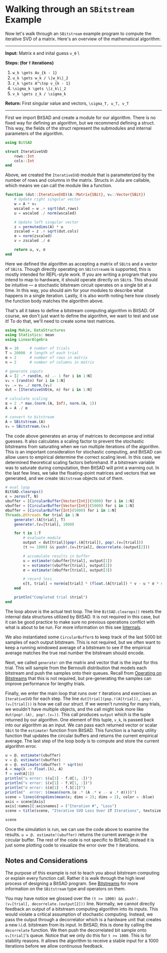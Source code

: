 # Walking through an `SBitstream` Example

Now let's walk through an `SBitstream` example program to compute the iterative SVD of a matrix. Here's an overview of the mathematical algorithm:

----

**Input:** Matrix ``A`` and inital guess ``v_0`` \

**Steps: (for ``T`` iterations)**

1. ``w_k \gets Av_{k - 1}``
2. ``u_k \gets w_k / \|w_k\|_2``
3. ``z_k \gets A^\top v_{k - 1}``
4. ``\sigma_k \gets \|z_k\|_2``
5. ``v_k \gets z_k / \sigma_k``

**Return:** First singular value and vectors, ``\sigma_T, u_T, v_T``

----

First we import BitSAD and create a module for our algorithm. There is no fixed way for defining an algorithm, but we recommend defining a struct. This way, the fields of the struct represent the submodules and internal parameters of the algorithm.

```julia
using BitSAD

struct IterativeSVD
    rows::Int
    cols::Int
end
```

Above, we created the `IterativeSVD` module that is parameterized by the number of rows and columns in the matrix. Structs in Julia are callable, which means we can call the module like a function.

```julia
function (dut::IterativeSVD)(A::Matrix{SBit}, v₀::Vector{SBit})
    # Update right singular vector
    w = A * v₀
    wscaled = w .÷ sqrt(dut.rows)
    u = wscaled ./ norm(wscaled)

    # Update left singular vector
    z = permutedims(A) * u
    zscaled = z .÷ sqrt(dut.cols)
    σ = norm(zscaled)
    v = zscaled ./ σ

    return u, v, σ
end
```

Here we defined the algorithm as accepting a matrix of `SBit`s and a vector of `SBit`s. Though directly operating on `SBitstream`s is supported, this is mostly intended for REPL-style work. If you are writing a program that you intend to map to hardware, it should operate directly on `SBit`s. This should be intuitive — a stochastic bitstream circuit operates on a single bit at a time. In this way, you should aim for your modules to describe what happens in a single iteration. Lastly, it is also worth noting here how closely the function body matches the algorithm above.

That's all it takes to define a bitstream computing algorithm in BitSAD. Of course, we don't just want to define the algorithm, we want to test and use it! To do that, we'll need to create some test matrices.

```julia
using Makie, DataStructures
using Statistics: mean
using LinearAlgebra

N = 10     # number of trials
T = 20000  # length of each trial
m = 2      # number of rows in matrix
n = 2      # number of columns in matrix

# generate inputs
A = [2 .* rand(m, n) .- 1 for i in 1:N]
v₀ = [rand(n) for i in 1:N]
v₀ .= v₀ ./ norm.(v₀)
dut = [IterativeSVD(m, n) for i in 1:N]

# calculate scaling
α = 2 .* max.(norm.(A, Inf), norm.(A, 1))
A = A ./ α

# convert to bitstream
A = SBitstream.(A)
v₀ = SBitstream.(v₀)
```

The code above generates an array of matrices to decompose and initial guesses. It also calculates a scaling factor to prevent the stochastic bitstreams from saturating when we run multiple iterations of the algorithm. This is an important consideration for stochastic computing, and BitSAD can allow users to empirical determine the correct scaling level. In this case, we determined theoretical scaling factors beforehand. If a bitstream variable was to saturate during computation, then BitSAD will print a warning out. In the last few lines, we take the floating-point matrices and vectors that we generated, and we create `SBitstream` objects out of them.

```julia
# eval loop
BitSAD.clearops()
ϵ = zeros(T, N)
ubuffer = [CircularBuffer{Vector{Int}}(5000) for i in 1:N]
vbuffer = [CircularBuffer{Vector{Int}}(5000) for i in 1:N]
σbuffer = [CircularBuffer{Int}(5000) for i in 1:N]
Threads.@threads for trial in 1:N
    generate!.(A[trial], T)
    generate!.(v₀[trial], 1000)

    for t in 1:T
        # evaluate module
        output = dut[trial](pop!.(A[trial]), pop!.(v₀[trial]))
        (t >= 1000) && push!.(v₀[trial], decorrelate.(output[2]))

        # accumulate results in buffer
        u = estimate!(ubuffer[trial], output[1])
        v = estimate!(vbuffer[trial], output[2])
        σ = estimate!(σbuffer[trial], output[3])

        # record loss
        ϵ[t, trial] = norm(α[trial] * (float.(A[trial]) * v - u * σ * sqrt(n)))
    end

    println("Completed trial $trial")
end
```

The loop above is the actual test loop. The line `BitSAD.clearops()` resets the internal data structures utilized by BitSAD. It is not required in this case, but it can be good practice to make sure no previous operations conflict with what is about to be run. For more information on this see [Internals](@ref).

We also instantiated some `CircularBuffer`s to keep track of the last 5000 bit samples of each output bitstream. This is not required, but we often want to keep a running windowed average of a bitstream to see if the empirical average matches the true real number the bitstream should encode.

Next, we called `generate!` on the matrix and vector that is the input for this trial. This will sample from the Bernoulli distribution that models each bitstream and push the samples onto their queues. Recall from [Operating on Bitstreams](@ref) that this is not required, but pre-generating the samples can improve performance for lengthy trials.

Finally, we enter the main loop that runs over `T` iterations and exercises an `IterativeSVD` for each step. The line `dut[trial](pop.!(A[trial]), pop!.(v₀[trial]))` is how we call our struct. If we weren't running for many trials, we wouldn't have multiple objects, and the call might look more like `dut(pop!.(A), pop!.(v₀))`. This call produces `output` which is the tuple returned by our algorithm. One element of this tuple, ``v_k``, is passed back into our algorithm as an input. We can pass each returned vector or scalar `SBit` to the `estimate!` function from BitSAD. This function is a handy utility function that updates the circular buffers and returns the current empirical average. The last step of the loop body is to compute and store the current algorithm error.

```julia
u = @. estimate!(ubuffer)
v = @. estimate!(vbuffer)
σ = @. estimate!(σbuffer) * sqrt(n)
A = map(λ -> float.(λ), A)
f = svd(A[1])
println("u error: $(u[1] - f.U[1, :])")
println("v error: $(v[1] - f.V[1, :])")
println("σ error: $(σ[1] - f.S[1])")
println("  error: $(mean(norm.(α .* (A .* v .- u .* σ))))")
scene = lines(dropdims(mean(ϵ; dims = 2); dims = 2), color = :blue)
axis = scene[Axis]
axis[:names][:axisnames] = ("Iteration #", "Loss")
scene = title(scene, "Iterative SVD Loss Over $T Iterations", textsize = 15)

scene
```

Once the simulation is run, we can use the code above to examine the results. `u = @. estimate!(ubuffer)` returns the current average in the circular buffer. The rest of the code is not specific to BitSAD, instead it is just some plotting code to visualize the error over the `T` iterations.

## Notes and Considerations

The purpose of this example is not to teach you about bitstream computing or explain every function call. Rather it is walk through the high level process of designing a BitSAD program. See [Bitstreams](@ref) for more information on the `SBitstream` type and operators on them.

You may have notice we glossed over the `(t >= 1000) && push!.(v₀[trial], decorrelate.(output[2]))` line. Normally, we cannot directly feedback an output of a bitstream computing algorithm into its inputs. This would violate a critical assumption of stochastic computing. Instead, we pass the output through a decorrelator which is a hardware unit that creates a new i.i.d. bitstream from its input. In BitSAD, this is done by calling the `decorrelate` function. We then push the decorrelated bit sample onto `v₀[trial]`'s queue. Notice that we only do this for `t >= 1000`. This is for stability reasons. It allows the algorithm to receive a stable input for a 1000 iterations before we allow continuous feedback.